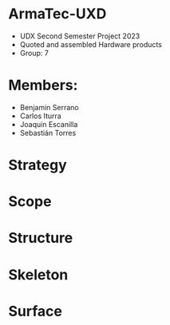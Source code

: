 # ArmaTec-UXD
- UDX Second Semester Project 2023
- Quoted and assembled Hardware products
- Group: 7

# Members:
- Benjamin Serrano
- Carlos Iturra
- Joaquin Escanilla
- Sebastián Torres

# Strategy

# Scope

# Structure

# Skeleton

# Surface
